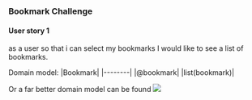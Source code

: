 ### Bookmark Challenge

#### User story 1
as a user
so that i can select my bookmarks
I would like to see a list of bookmarks.

Domain model: 
|Bookmark|
|--------|
|@bookmark|
|list(bookmark)|

Or a far better domain model can be found ![](https://raw.githubusercontent.com/makersacademy/course/master/bookmark_manager/images/bookmark_manager_1.png?token=AOJN3ONUCUQMNCDQMRSAULS6N5TOO)